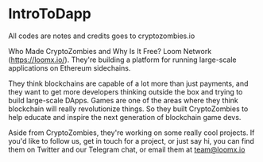 # IntroToDapp
All codes are notes and credits goes to cryptozombies.io 

Who Made CryptoZombies and Why Is It Free?
Loom Network (https://loomx.io/). They're building a platform for running large-scale applications on Ethereum sidechains.

They think blockchains are capable of a lot more than just payments, and they want to get more developers thinking outside the box and trying to build large-scale DApps. Games are one of the areas where they think blockchain will really revolutionize things. So they built CryptoZombies to help educate and inspire the next generation of blockchain game devs.

Aside from CryptoZombies, they're working on some really cool projects. If you'd like to follow us, get in touch for a project, or just say hi, you can find them on Twitter and our Telegram chat, or email them at team@loomx.io
